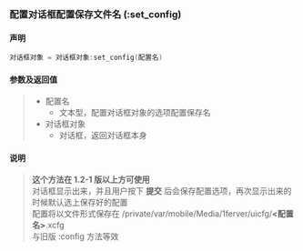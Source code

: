 ### 配置对话框配置保存文件名 (**:set\_config**)


#### 声明
```lua
对话框对象 = 对话框对象:set_config(配置名)
```


#### 参数及返回值
> - 配置名
>   - 文本型，配置对话框对象的选项配置保存名
> - 对话框对象
>   - 对话框，返回对话框本身


#### 说明
> **这个方法在 1\.2\-1 版以上方可使用**  
> 对话框显示出来，并且用户按下 **提交** 后会保存配置选项，再次显示出来的时候默认选上保存好的配置  
> 配置将以文件形式保存在 /private/var/mobile/Media/1ferver/uicfg/**<配置名>**.xcfg  
> 与旧版 :config 方法等效  


